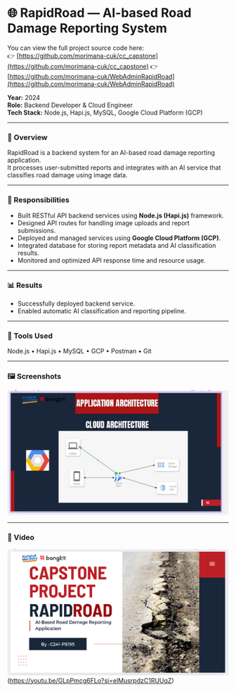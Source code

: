 # 🌐 RapidRoad — AI-based Road Damage Reporting System
You can view the full project source code here:  
👉 [https://github.com/morimana-cuk/cc_capstone](https://github.com/morimana-cuk/cc_capstone)
👉 [https://github.com/morimana-cuk/WebAdminRapidRoad](https://github.com/morimana-cuk/WebAdminRapidRoad)

**Year:** 2024  
**Role:** Backend Developer & Cloud Engineer  
**Tech Stack:** Node.js, Hapi.js, MySQL, Google Cloud Platform (GCP)  

---

### 🚦 Overview
RapidRoad is a backend system for an AI-based road damage reporting application.  
It processes user-submitted reports and integrates with an AI service that classifies road damage using image data.

---

### 🧠 Responsibilities
- Built RESTful API backend services using **Node.js (Hapi.js)** framework.  
- Designed API routes for handling image uploads and report submissions.  
- Deployed and managed services using **Google Cloud Platform (GCP)**.  
- Integrated database for storing report metadata and AI classification results.  
- Monitored and optimized API response time and resource usage.

---

<!-- ### ⚙️ Technical Challenges & Solutions
- **Issue:** High upload concurrency caused service crashes.  
  **Solution:** Implemented rate limiter and asynchronous queue for parallel uploads.  
- **Issue:** GCP deployment timeout during build process.  
  **Solution:** Used containerization and GCP load balancing to improve build stability.

--- -->

### 📊 Results
- Successfully deployed backend service.    
- Enabled automatic AI classification and reporting pipeline.

---

### 🧰 Tools Used
Node.js • Hapi.js • MySQL • GCP • Postman • Git

---

### 🖼️ Screenshots
![Cloud Architecture](../images/clouad_arsitektur.PNG)
<!-- ![RapidRoad Dashboard](../images/rapidroad-dashboard.png)
*Dashboard view showing AI-based damage classification results.*

![API Test on Postman](../images/rapidroad-api.png)
*API testing during development.* -->

---

### 🎥 Video
![explanation Project on youtube](../images/capstone_ppt.PNG)(https://youtu.be/GLpPmcg6FLo?si=elMusrpdzC1RUUqZ)
<!-- [![Watch the demo on YouTube](../images/youtube-thumbnail.png)](https://www.youtube.com/watch?v=YOUR_VIDEO_ID)
*Click the thumbnail or [watch it directly here](https://www.youtube.com/watch?v=YOUR_VIDEO_ID).* -->
